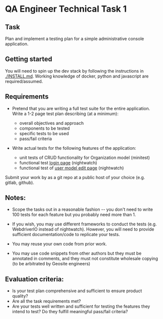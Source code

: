 # QA Engineer Technical Task 1

## Task

Plan and implement a testing plan for a simple administrative console application.

## Getting started

You will need to spin up the dev stack by following the instructions in [./INSTALL.md](./INSTALL.md). Working knowledge of docker, python and javascript are required/assumed.

## Requirements

- Pretend that you are writing a full test suite for the entire application. Write a 1-2 page test plan describing (at a minimum):
	- overall objectives and approach
	- components to be tested
	- specific tests to be used
	- pass/fail criteria

- Write actual tests for the following features of the application:
	- unit tests of CRUD functionality for Organization model (minitest)
	- functional test [login page](http://localhost:8080/admin) (nightwatch)
	- functional test of [user model edit page](http://localhost:8080/admin/core_admin/user/2/change/) (nightwatch)

Submit your work by as a git repo at a public host of your choice (e.g. gitlab, github).

## Notes:

- Scope the tasks out in a reasonable fashion -- you don't need to write 100 tests for each feature but you probably need more than 1.

- If you wish, you may use different frameworks to conduct the tests (e.g. WebdriverIO instead of nightwatch). However, you will need to provide sufficient documentation/code to replicate your tests.

- You may reuse your own code from prior work.

- You may use code snippets from other authors but they must be annotated in comments, and they must not constitute wholesale copying (to be arbitrated by Geosite engineers)

## Evaluation criteria:

- Is your test plan comprehensive and sufficient to ensure product quality? 
- Are all the task requirements met?
- Are your tests well written and sufficient for testing the features they  intend to test? Do they fulfill meaningful pass/fail criteria? 
